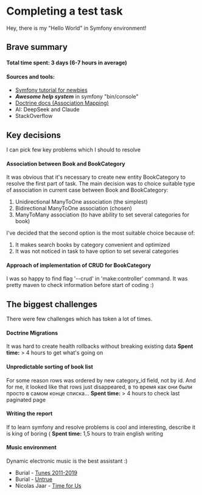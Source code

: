 # Completing a test task

Hey, there is my "Hello World" in Symfony environment!

## Brave summary

#### Total time spent: 3 days (6-7 hours in average)

#### Sources and tools:
* [Symfony tutorial for newbies](https://www.youtube.com/watch?v=i_jgWZItCGI&t)
* **_Awesome help system_** in symfony "bin/console"
* [Doctrine docs (Association Mapping)](https://www.doctrine-project.org/projects/doctrine-orm/en/3.3/reference/association-mapping.html)
* AI: DeepSeek and Claude
* StackOverflow

## Key decisions
I can pick few key problems which I should to resolve

#### Association between Book and BookCategory
It was obvious that it's necessary to create new entity BookCategory to resolve the first part of task.
The main decision was to choice suitable type of association in current case between Book and BookCategory:
1. Unidirectional ManyToOne association (the simplest)
2. Bidirectional ManyToOne association (chosen)
3. ManyToMany association (to have ability to set several categories for book)

I've decided that the second option is the most suitable choice because of:
1. It makes search books by category convenient and optimized
2. It was not noticed in task to have option to set several categories

#### Approach of implementation of CRUD for BookCategory
I was so happy to find flag '--crud' in 'make:controller' command.
It was pretty maven to check information before start of coding :)

## The biggest challenges
There were few challenges which has token a lot of times.

#### Doctrine Migrations
It was hard to create health rollbacks without breaking existing data
**Spent time:** > 4 hours to get what's going on

#### Unpredictable sorting of book list
For some reason rows was ordered by new category_id field, not by id.
And for me, it looked like that rows just disappeared, в то время как они были просто в самом конце списка...
**Spent time:** > 4 hours to check last paginated page

#### Writing the report
If to learn symfony and resolve problems is cool and interesting, describe it is king of boring (
**Spent time:** 1,5 hours to train english writing


#### Music environment
Dynamic electronic music is the best assistant :)
* Burial - [Tunes 2011-2019](https://open.spotify.com/album/1o3bcXSMkishGv7hiHIloh)
* Burial - [Untrue](https://open.spotify.com/album/1C30LhZB9I48LdpVCRRYvq)
* Nicolas Jaar - [Time for Us](https://open.spotify.com/artist/5a0etAzO5V26gvlbmHzT9W)
